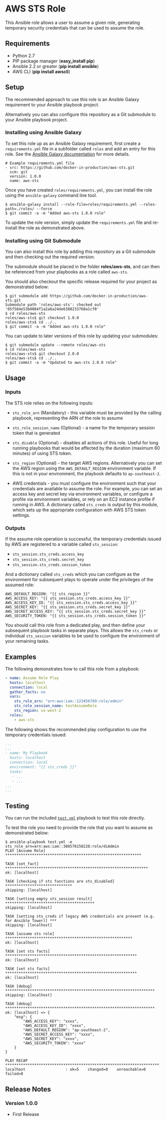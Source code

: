 # AWS STS Role

This Ansible role allows a user to assume a given role, generating temporary security credentials that can be used to assume the role.

## Requirements

- Python 2.7
- PIP package manager (**easy_install pip**)
- Ansible 2.2 or greater (**pip install ansible**)
- AWS CLI (**pip install awscli**)

## Setup

The recommended approach to use this role is an Ansible Galaxy requirement to your Ansible playbook project.

Alternatively you can also configure this repository as a Git submodule to your Ansible playbook project. 

### Installing using Ansible Galaxy

To set this role up as an Ansible Galaxy requirement, first create a `requirements.yml` file in a subfolder called `roles` and add an entry for this role.  See the [Ansible Galaxy documentation](http://docs.ansible.com/ansible/galaxy.html#installing-multiple-roles-from-a-file) for more details.

```
# Example requirements.yml file
- src: https://github.com/docker-in-production/aws-sts.git
  scm: git
  version: 1.0.0
  name: aws-sts
```

Once you have created `roles/requirements.yml`, you can install the role using the `ansible-galaxy` command line tool.

```
$ ansible-galaxy install --role-file=roles/requirements.yml --roles-path=./roles/ --force
$ git commit -a -m "Added aws-sts 1.0.0 role"
```

To update the role version, simply update the `requirements.yml` file and re-install the role as demonstrated above.

### Installing using Git Submodule

You can also install this role by adding this repository as a Git submodule and then checking out the required version.

The submodule should be placed in the folder **roles/aws-sts**, and can then be referenced from your playbooks as a role called `aws-sts`.

You should also checkout the specific release required for your project as demonstrated below:

```
$ git submodule add https://github.com/docker-in-production/aws-sts.git
Submodule path 'roles/aws-sts': checked out '05f584e53b0084f1a2a6a24de6380233768a1cf0'
$ cd roles/aws-sts
roles/aws-sts$ git checkout 1.0.0
roles/aws-sts$ cd ../..
$ git commit -a -m "Added aws-sts 1.0.0 role"
```

You can update to later versions of this role by updating your submodules:

```
$ git submodule update --remote roles/aws-sts
$ cd roles/aws-sts
roles/aws-sts$ git checkout 2.0.0
roles/aws-sts$ cd ../..
$ git commit -a -m "Updated to aws-sts 2.0.0 role"
```
## Usage

### Inputs

The STS role relies on the following inputs:

- `sts_role_arn` (Mandatory) - this variable must be provided by the calling playbook, representing the ARN of the role to assume

- `sts_role_session_name` (Optional) - a name for the temporary session token that is generated

- `sts_disable` (Optional) - disables all actions of this role.  Useful for long running playbooks that would be affected by the duration (maximum 60 minutes) of using STS token.

- `sts_region` (Optional) - the target AWS regions.  Alternatively you can set the AWS region using the `AWS_DEFAULT_REGION` environment variable.  If this is not in your environment, the playbook defaults to `ap-southeast-2`.

- AWS credentials - you must configure the environment such that your credentials are available to assume the role.  For example, you can set an access key and secret key via environment variables, or configure a profile via environment variables, or rely on an EC2 instance profile if running in AWS.  A dictionary called `sts_creds` is output by this module, which sets up the appropriate configuration with AWS STS token settings.

### Outputs

If the assume role operation is successful, the temporary credentials issued by AWS are registered to a variable called `sts_session`:

- `sts_session.sts_creds.access_key`
- `sts_session.sts_creds.secret_key`
- `sts_session.sts_creds.session_token`

And a dictionary called `sts_creds` which you can configure as the environment for subsequent plays to operate under the privileges of the assumed role:

```
AWS_DEFAULT_REGION: "{{ sts_region }}"
AWS_ACCESS_KEY: "{{ sts_session.sts_creds.access_key }}"
AWS_ACCESS_KEY_ID: "{{ sts_session.sts_creds.access_key }}"
AWS_SECRET_KEY: "{{ sts_session.sts_creds.secret_key }}"
AWS_SECRET_ACCESS_KEY: "{{ sts_session.sts_creds.secret_key }}"
AWS_SECURITY_TOKEN: "{{ sts_session.sts_creds.session_token }}"
```

You should call this role from a dedicated play, and then define your subsequent playbook tasks in separate plays.  This allows the `sts_creds` or individual `sts_session` variables to be used to configure the environment of your remaining tasks.


## Examples

The following demonstrates how to call this role from a playbook:

```yaml
- name: Assume Role Play
  hosts: localhost
  connection: local
  gather_facts: no
  vars:
    sts_role_arn: "arn:aws:iam::123456789:role/admin"
    sts_role_session_name: testAssumeRole
    sts_region: us-west-2
  roles:
    - aws-sts
```

The following shows the recommended play configuration to use the temporary credentials issued:

```yaml
...
...
- name: My Playbook
  hosts: localhost
  connection: local
  environment: "{{ sts_creds }}"
  tasks:
   - ...
   - ...
...
...
```

## Testing

You can run the included [`test.yml`](./test.yml) playbook to test this role directly.

To test the role you need to provide the role that you want to assume as demonstrated below:

```
$ ansible-playbook test.yml -e sts_role_arn=arn:aws:iam::388576150228:role/diAdmin
PLAY [Assume Role] *************************************************************

TASK [set_fact] ****************************************************************
ok: [localhost]

TASK [checking if sts functions are sts_disabled] ******************************
skipping: [localhost]

TASK [setting empty sts_session result] ****************************************
skipping: [localhost]

TASK [setting sts_creds if legacy AWS credentials are present (e.g. for Ansible Tower)] ***
skipping: [localhost]

TASK [assume sts role] *********************************************************
ok: [localhost]

TASK [set sts facts] ***********************************************************
ok: [localhost]

TASK [set sts facts] ***********************************************************
ok: [localhost]

TASK [debug] *******************************************************************
skipping: [localhost]

TASK [debug] *******************************************************************
ok: [localhost] => {
    "msg": {
        "AWS_ACCESS_KEY": "xxxx",
        "AWS_ACCESS_KEY_ID": "xxxx",
        "AWS_DEFAULT_REGION": "ap-southeast-2",
        "AWS_SECRET_ACCESS_KEY": "xxxx",
        "AWS_SECRET_KEY": "xxxx",
        "AWS_SECURITY_TOKEN": "xxxx"
    }
}

PLAY RECAP *********************************************************************
localhost                  : ok=5    changed=0    unreachable=0    failed=0
```

## Release Notes

### Version 1.0.0

- First Release